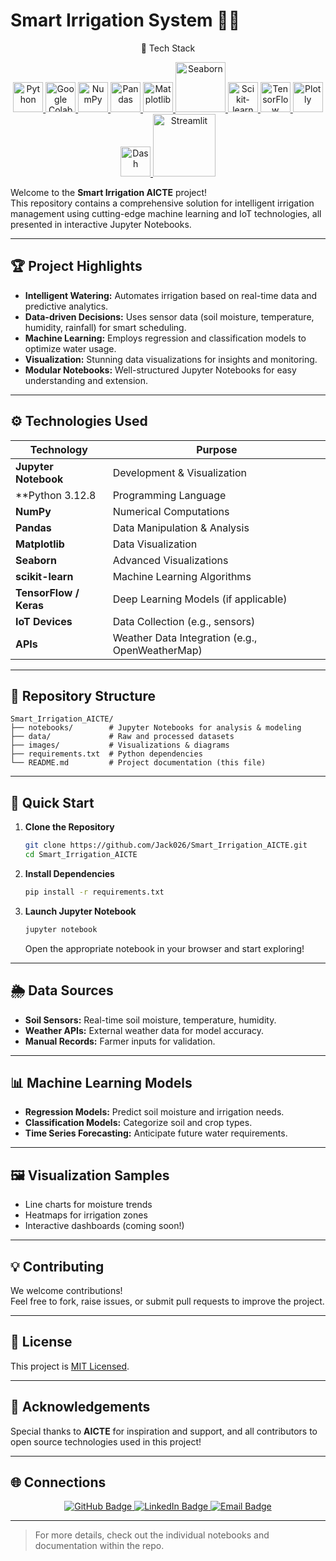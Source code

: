 # Smart Irrigation System 🌱🚀
<p align="center">🚀 Tech Stack </p>
<p align="center"> <a href="https://www.python.org/" target="_blank" rel="noopener noreferrer"> <img src="https://img.icons8.com/color/48/000000/python.png" alt="Python" title="Python" width="48"/> </a> <a href="https://colab.research.google.com/" target="_blank" rel="noopener noreferrer"> <img src="https://img.icons8.com/color/48/000000/google-colab.png" alt="Google Colab" title="Google Colab" width="48"/> </a> <a href="https://numpy.org/" target="_blank" rel="noopener noreferrer"> <img src="https://img.icons8.com/color/48/000000/numpy.png" alt="NumPy" title="NumPy" width="48"/> </a> <a href="https://pandas.pydata.org/" target="_blank" rel="noopener noreferrer"> <img src="https://img.icons8.com/color/48/000000/pandas.png" alt="Pandas" title="Pandas" width="48"/> </a> <a href="https://matplotlib.org/" target="_blank" rel="noopener noreferrer"> <img src="https://upload.wikimedia.org/wikipedia/commons/8/84/Matplotlib_icon.svg" alt="Matplotlib" title="Matplotlib" width="48"/> </a> <a href="https://seaborn.pydata.org/" target="_blank" rel="noopener noreferrer"> <img src="https://seaborn.pydata.org/_static/logo-wide-lightbg.svg" alt="Seaborn" title="Seaborn" width="80"/> </a> <a href="https://scikit-learn.org/" target="_blank" rel="noopener noreferrer"> <img src="https://upload.wikimedia.org/wikipedia/commons/0/05/Scikit_learn_logo_small.svg" alt="Scikit-learn" title="Scikit-learn" width="48"/> </a> <a href="https://www.tensorflow.org/" target="_blank" rel="noopener noreferrer"> <img src="https://upload.wikimedia.org/wikipedia/commons/2/2d/Tensorflow_logo.svg" alt="TensorFlow" title="TensorFlow" width="48"/> </a> <a href="https://plotly.com/" target="_blank" rel="noopener noreferrer"> <img src="https://upload.wikimedia.org/wikipedia/commons/8/8a/Plotly-logo.png" alt="Plotly" title="Plotly" width="48"/> </a> <a href="https://plotly.com/dash/" target="_blank" rel="noopener noreferrer"> <img src="https://avatars.githubusercontent.com/u/365630?v=4" alt="Dash" title="Dash" width="48"/> </a> <a href="https://streamlit.io/" target="_blank" rel="noopener noreferrer"> <img src="https://streamlit.io/images/brand/streamlit-logo-primary-colormark-darktext.png" alt="Streamlit" title="Streamlit" width="100"/> </a> </p>

Welcome to the **Smart Irrigation AICTE** project!  
This repository contains a comprehensive solution for intelligent irrigation management using cutting-edge machine learning and IoT technologies, all presented in interactive Jupyter Notebooks.

---

## 🏆 Project Highlights

- **Intelligent Watering:** Automates irrigation based on real-time data and predictive analytics.
- **Data-driven Decisions:** Uses sensor data (soil moisture, temperature, humidity, rainfall) for smart scheduling.
- **Machine Learning:** Employs regression and classification models to optimize water usage.
- **Visualization:** Stunning data visualizations for insights and monitoring.
- **Modular Notebooks:** Well-structured Jupyter Notebooks for easy understanding and extension.

---

## ⚙️ Technologies Used

| Technology        | Purpose                                 |
|-------------------|-----------------------------------------|
| **Jupyter Notebook** | Development & Visualization            |
| **Python 3.12.8    | Programming Language                     |
| **NumPy**         | Numerical Computations                   |
| **Pandas**        | Data Manipulation & Analysis             |
| **Matplotlib**    | Data Visualization                       |
| **Seaborn**       | Advanced Visualizations                  |
| **scikit-learn**  | Machine Learning Algorithms              |
| **TensorFlow / Keras** | Deep Learning Models (if applicable) |
| **IoT Devices**   | Data Collection (e.g., sensors)          |
| **APIs**          | Weather Data Integration (e.g., OpenWeatherMap) |

---

## 📁 Repository Structure

```
Smart_Irrigation_AICTE/
├── notebooks/        # Jupyter Notebooks for analysis & modeling
├── data/             # Raw and processed datasets
├── images/           # Visualizations & diagrams
├── requirements.txt  # Python dependencies
└── README.md         # Project documentation (this file)
```

---

## 🚀 Quick Start

1. **Clone the Repository**
   ```bash
   git clone https://github.com/Jack026/Smart_Irrigation_AICTE.git
   cd Smart_Irrigation_AICTE
   ```

2. **Install Dependencies**
   ```bash
   pip install -r requirements.txt
   ```

3. **Launch Jupyter Notebook**
   ```bash
   jupyter notebook
   ```
   Open the appropriate notebook in your browser and start exploring!

---

## 🌦️ Data Sources

- **Soil Sensors:** Real-time soil moisture, temperature, humidity.
- **Weather APIs:** External weather data for model accuracy.
- **Manual Records:** Farmer inputs for validation.

---

## 📊 Machine Learning Models

- **Regression Models:** Predict soil moisture and irrigation needs.
- **Classification Models:** Categorize soil and crop types.
- **Time Series Forecasting:** Anticipate future water requirements.

---

## 🖼️ Visualization Samples

- Line charts for moisture trends
- Heatmaps for irrigation zones
- Interactive dashboards (coming soon!)

---

## 💡 Contributing

We welcome contributions!  
Feel free to fork, raise issues, or submit pull requests to improve the project.

---

## 📃 License

This project is [MIT Licensed](LICENSE).

---

## 🤝 Acknowledgements

Special thanks to **AICTE** for inspiration and support, and all contributors to open source technologies used in this project!

---

## 🌐 Connections

<p align="center">
  <a href="https://github.com/Jack026" target="_blank">
    <img src="https://img.shields.io/badge/GitHub-Jack026-1f5130?style=for-the-badge&logo=github&logoColor=white&labelColor=0a0a0a" alt="GitHub Badge" />
  </a>
  <a href="https://www.linkedin.com/in/sourav-jyoti-sahariah/" target="_blank">
    <img src="https://img.shields.io/badge/LinkedIn-Jack026-2e7d32?style=for-the-badge&logo=linkedin&logoColor=white&labelColor=0a0a0a" alt="LinkedIn Badge" />
  </a>
  <a href="mailto:souravjyotisahariah@gmail.com" target="_blank">
    <img src="https://img.shields.io/badge/Email-Contact-4CAF50?style=for-the-badge&logo=gmail&logoColor=white&labelColor=0a0a0a" alt="Email Badge" />
  </a>
  <!-- Add more social links as needed -->
</p>

---

> For more details, check out the individual notebooks and documentation within the repo.
